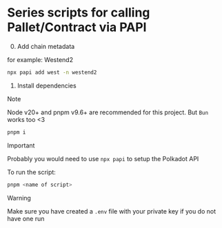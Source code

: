 
# Series scripts for calling Pallet/Contract via PAPI 


0. Add chain metadata

for example: Westend2

```bash
npx papi add west -n westend2
```

1. Install dependencies

> [!NOTE]
> Node v20+ and pnpm v9.6+ are recommended for this project. But `Bun` works too <3 

```bash
pnpm i
```

> [!IMPORTANT]
> Probably you would need to use `npx papi` to setup the Polkadot API

To run the script:

```bash
pnpm <name of script>
```

> [!WARNING]
> Make sure you have created a `.env` file with your private key
> if you do not have one run




